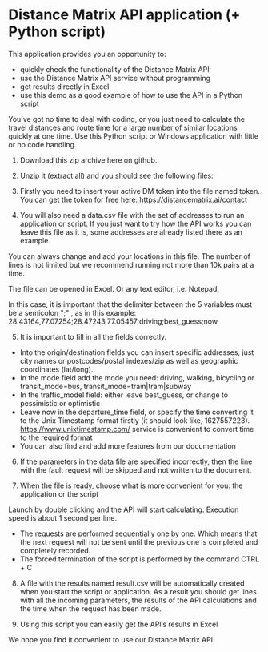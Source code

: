 # Distance Matrix API application (+ Python script)

This application provides you an opportunity to:
- quickly check the functionality of the Distance Matrix API
- use the Distance Matrix API service without programming
- get results directly in Excel
- use this demo as a good example of how to use the API in a Python script

You’ve got no time to deal with coding, or you just need to calculate the travel distances and route time for a large number of similar locations quickly at one time.
Use this Python script or Windows application with little or no code handling.

1. Download this zip archive here on github.

2. Unzip it (extract all) and you should see the following files:

3. Firstly you need to insert your active DM token into the file named token. You can get the token for free here: https://distancematrix.ai/contact

4. You will also need a data.csv file with the set of addresses to run an application or script. If you just want to try how the API works you can leave this file as it is, some addresses are already listed there as an example.

You can always change and add your locations in this file. The number of lines is not limited but we recommend running not more than 10k pairs at a time. 

The file can be opened in Excel. Or any text editor, i.e. Notepad.

In this case, it is important that the delimiter between the 5 variables must be a semicolon ";" , as in this example:
28.43164,77.07254;28.47243,77.05457;driving;best_guess;now

5. It is important to fill in all the fields correctly.

- Into the origin/destination fields you can insert specific addresses, just city names or postcodes/postal indexes/zip as well as geographic coordinates (lat/long).
- In the mode field add the mode you need: driving, walking, bicycling or transit_mode=bus, transit_mode=train|tram|subway
- In the traffic_model field: either leave best_guess, or change to pessimistic or optimistic
- Leave now in the departure_time field, or specify the time converting it to the Unix Timestamp format firstly (it should look like, 1627557223). 
https://www.unixtimestamp.com/ service is convenient to convert time to the required format
- You can also find and add more features from our documentation

6. If the parameters in the data file are specified incorrectly, then the line with the fault request will be skipped and not written to the document. 

7. When the file is ready, choose what is more convenient for you: the application or the script  

Launch by double clicking and the API will start calculating. 
Execution speed is about 1 second per line.

- The requests are performed sequentially one by one. Which means that the next request will not be sent until the previous one is completed and completely recorded.
- The forced termination of the script is performed by the command CTRL + C

8. A file with the results named result.csv will be automatically created when you start the script or application. As a result you should get lines with all the incoming parameters, the results of the API calculations and the time when the request has been made.

9. Using this script you can easily get the API’s results in Excel

We hope you find it convenient to use our Distance Matrix API
